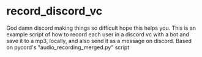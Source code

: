 # record_discord_vc
God damn discord making things so difficult hope this helps you. This is an example script of how to record each user in a discord vc with a bot and save it to a mp3, locally, and also send it as a message on discord. Based on pycord's "audio_recording_merged.py" script

